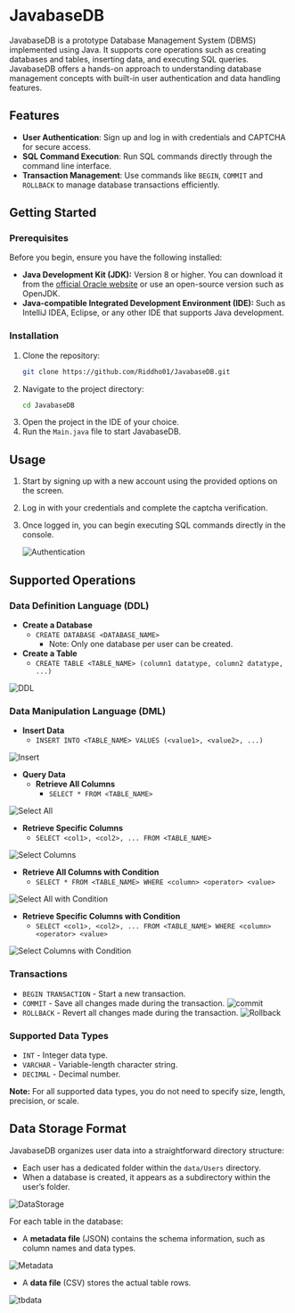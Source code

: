 
# JavabaseDB
JavabaseDB is a prototype Database Management System (DBMS) implemented using Java. It supports core operations such as creating databases and tables, inserting data, and executing SQL queries. JavabaseDB offers a hands-on approach to understanding database management concepts with built-in user authentication and data handling features.

## Features
- **User Authentication**: Sign up and log in with credentials and CAPTCHA for secure access.
- **SQL Command Execution**: Run SQL commands directly through the command line interface.
- **Transaction Management**: Use commands like `BEGIN`, `COMMIT` and `ROLLBACK` to manage database transactions efficiently.

## Getting Started

### Prerequisites
Before you begin, ensure you have the following installed:

- **Java Development Kit (JDK):** Version 8 or higher. You can download it from the [official Oracle website](https://www.oracle.com/java/technologies/javase-jdk11-downloads.html) or use an open-source version such as OpenJDK.
- **Java-compatible Integrated Development Environment (IDE):** Such as IntelliJ IDEA, Eclipse, or any other IDE that supports Java development.

### Installation
1. Clone the repository:
   ```bash
   git clone https://github.com/Riddho01/JavabaseDB.git
   ```
2. Navigate to the project directory:
   ```bash
   cd JavabaseDB
   ```
3. Open the project in the IDE of your choice.
4. Run the `Main.java` file to start JavabaseDB.

## Usage
1. Start by signing up with a new account using the provided options on the screen.
2. Log in with your credentials and complete the captcha verification.
3. Once logged in, you can begin executing SQL commands directly in the console.

    ![Authentication](https://github.com/user-attachments/assets/92e499fb-47c9-4620-8433-3da71c307673)

## Supported Operations

### Data Definition Language (DDL)
* **Create a Database**
  * `CREATE DATABASE <DATABASE_NAME>`  
    * Note: Only one database per user can be created.
* **Create a Table**
  * `CREATE TABLE <TABLE_NAME> (column1 datatype, column2 datatype, ...)`

![DDL](https://github.com/user-attachments/assets/1cbce8d3-89e4-4374-acd6-5eba089fe1fa)

### Data Manipulation Language (DML)
* **Insert Data**
  * `INSERT INTO <TABLE_NAME> VALUES (<value1>, <value2>, ...)`

![Insert](https://github.com/user-attachments/assets/9f5deab9-5a92-4fcd-81b4-12af2cd291a1)

* **Query Data**
  * **Retrieve All Columns**
    * `SELECT * FROM <TABLE_NAME>`

![Select All](https://github.com/user-attachments/assets/75706868-8b23-42ef-9f59-d14c4d8c7a9d)

  * **Retrieve Specific Columns**
    * `SELECT <col1>, <col2>, ... FROM <TABLE_NAME>`

![Select Columns](https://github.com/user-attachments/assets/c09befb1-5737-46e4-9d05-dd32bc3dfea3)

   * **Retrieve All Columns with Condition**
      * `SELECT * FROM <TABLE_NAME> WHERE <column> <operator> <value>`

![Select All with Condition](https://github.com/user-attachments/assets/cae6a14e-fe15-4b70-aacc-36151946b4da)

  * **Retrieve Specific Columns with Condition**
      * `SELECT <col1>, <col2>, ... FROM <TABLE_NAME> WHERE <column> <operator> <value>`

![Select Columns with Condition](https://github.com/user-attachments/assets/cc9c877c-d59e-413a-bf4b-9ccb4c8ae318)

### Transactions
* `BEGIN TRANSACTION` - Start a new transaction.
* `COMMIT` - Save all changes made during the transaction.
![commit](https://github.com/user-attachments/assets/a38ddeed-b1ab-4192-9b8c-0b76079c92a1)
* `ROLLBACK` - Revert all changes made during the transaction.
![Rollback](https://github.com/user-attachments/assets/ddc464f6-1470-4c68-9154-94ca1cd0f7b0)

### Supported Data Types
* `INT` - Integer data type.
* `VARCHAR` - Variable-length character string.
* `DECIMAL` - Decimal number.

**Note:** For all supported data types, you do not need to specify size, length, precision, or scale.

## Data Storage Format

JavabaseDB organizes user data into a straightforward directory structure:

- Each user has a dedicated folder within the `data/Users` directory.
- When a database is created, it appears as a subdirectory within the user’s folder.

![DataStorage](https://github.com/user-attachments/assets/28018ddf-8a53-4fd3-9965-6d6cf39c472f)

For each table in the database:
  - A **metadata file** (JSON) contains the schema information, such as column names and data types.

![Metadata](https://github.com/user-attachments/assets/296e4774-b027-4b9e-ac81-9b29e7201945)
  - A **data file** (CSV) stores the actual table rows.

![tbdata](https://github.com/user-attachments/assets/590bb022-911a-4b36-81ab-32b348fcdfb5)
